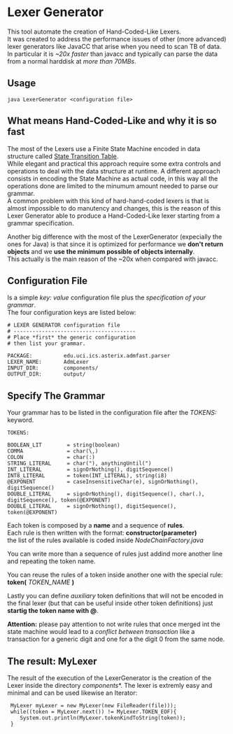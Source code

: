 Lexer Generator
===============

This tool automate the creation of Hand-Coded-Like Lexers.   
It was created to address the performance issues of other (more advanced) lexer generators like JavaCC that arise when you need to scan TB of data. In particular it is *~20x faster* than javacc and typically can parse the data from a normal harddisk at *more than 70MBs*.


Usage
-----

    java LexerGenerator <configuration file>



What means Hand-Coded-Like and why it is so fast
------------------------------------------------
The most of the Lexers use a Finite State Machine encoded in data structure called [State Transition Table](http://en.wikipedia.org/wiki/State_transition_table).   
While elegant and practical this approach require some extra controls and operations to deal with the data structure at runtime. A different approach consists in encoding the State Machine as actual code, in this way all the operations done are limited to the minumum amount needed to parse our grammar.   
A common problem with this kind of hard-hand-coded lexers is that is almost impossible to do manutency and changes, this is the reason of this Lexer Generator able to produce a Hand-Coded-Like lexer starting from a grammar specification.

Another big difference with the most of the LexerGenerator (expecially the ones for Java) is that since it is optimized for performance we **don't return objects** and we **use the minimum possible of objects internally**.    
This actually is the main reason of the ~20x when compared with javacc.


Configuration File
------------------
Is a simple *key: value* configuration file plus the *specification of your grammar*.   
The four configuration keys are listed below:

    # LEXER GENERATOR configuration file
    # ---------------------------------------
    # Place *first* the generic configuration
    # then list your grammar.

    PACKAGE:          edu.uci.ics.asterix.admfast.parser
    LEXER_NAME:       AdmLexer
    INPUT_DIR:        components/
    OUTPUT_DIR:       output/


Specify The Grammar
-------------------
Your grammar has to be listed in the configuration file after the *TOKENS:* keyword.

    TOKENS:

    BOOLEAN_LIT        = string(boolean)
    COMMA              = char(\,)
    COLON              = char(:)
    STRING_LITERAL     = char("), anythingUntil(")
    INT_LITERAL        = signOrNothing(), digitSequence()
    INT8_LITERAL       = token(INT_LITERAL), string(i8)
    @EXPONENT          = caseInsensitiveChar(e), signOrNothing(), digitSequence()
    DOUBLE_LITERAL     = signOrNothing(), digitSequence(), char(.), digitSequence(), token(@EXPONENT)
    DOUBLE_LITERAL     = signOrNothing(), digitSequence(), token(@EXPONENT)

Each token is composed by a **name** and a sequence of **rules**.   
Each rule is then written with the format: **constructor(parameter)**  
the list of the rules available is coded inside *NodeChainFactory.java*

You can write more than a sequence of rules just addind more another line and repeating the token name.

You can reuse the rules of a token inside another one with the special rule: **token(** *TOKEN_NAME* **)**

Lastly you can define *auxiliary* token definitions that will not be encoded in the final lexer (but that can be useful inside other token definitions) just **startig the token name with @**.

**Attention:** please pay attention to not write rules that once merged int the state machine would lead to a *conflict between transaction* like a transaction for a generic digit and one for a the digit 0 from the same node. 

The result: MyLexer
-------------------
The result of the execution of the LexerGenerator is the creation of the Lexer inside the directory *components**.
The lexer is extremly easy and minimal and can be used likewise an Iterator:

     MyLexer myLexer = new MyLexer(new FileReader(file)));
     while((token = MyLexer.next()) != MyLexer.TOKEN_EOF){
        System.out.println(MyLexer.tokenKindToString(token));
     }

